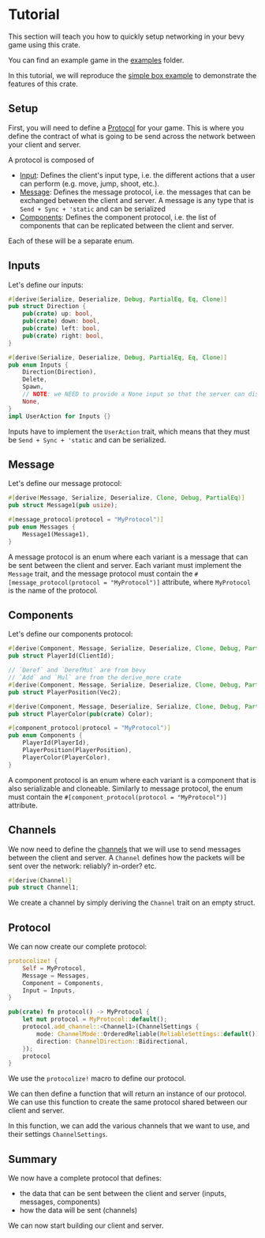 # Tutorial


This section will teach you how to quickly setup networking in your bevy game using this crate.

You can find an example game in the [examples](https://github.com/cBournhonesque/lightyear/tree/main/examples) folder.

In this tutorial, we will reproduce the [simple box example](https://github.com/cBournhonesque/lightyear/tree/main/examples/simple_box) to demonstrate the features of this crate.

## Setup

First, you will need to define a [Protocol](../concepts/protocol/title.md) for your game.
This is where you define the contract of what is going to be send across the network between your client and server.

A protocol is composed of 
- [Input](../concepts/inputs/title.md): Defines the client's input type, i.e. the different actions that a user can perform
 (e.g. move, jump, shoot, etc.). 
- [Message](../concepts/events/title.md): Defines the message protocol, i.e. the messages that can be exchanged between the client and server. A
  message is any type that is `Send + Sync + 'static` and can be serialized
- [Components](../concepts/replication/title.md): Defines the component protocol, i.e. the list of components that can be replicated between the client and server.

Each of these will be a separate enum.

## Inputs

Let's define our inputs:
```rust
#[derive(Serialize, Deserialize, Debug, PartialEq, Eq, Clone)]
pub struct Direction {
    pub(crate) up: bool,
    pub(crate) down: bool,
    pub(crate) left: bool,
    pub(crate) right: bool,
}

#[derive(Serialize, Deserialize, Debug, PartialEq, Eq, Clone)]
pub enum Inputs {
    Direction(Direction),
    Delete,
    Spawn,
    // NOTE: we NEED to provide a None input so that the server can distinguish between lost input packets and 'None' inputs
    None,
}
impl UserAction for Inputs {}
```

Inputs have to implement the `UserAction` trait, which means that they must be `Send + Sync + 'static` and can be serialized.

## Message

Let's define our message protocol:
```rust
#[derive(Message, Serialize, Deserialize, Clone, Debug, PartialEq)]
pub struct Message1(pub usize);

#[message_protocol(protocol = "MyProtocol")]
pub enum Messages {
    Message1(Message1),
}
```

A message protocol is an enum where each variant is a message that can be sent between the client and server.
Each variant must implement the `Message` trait, and the message protocol must contain the
`#[message_protocol(protocol = "MyProtocol")]` attribute, where `MyProtocol` is the name of the protocol.

## Components

Let's define our components protocol:
```rust
#[derive(Component, Message, Serialize, Deserialize, Clone, Debug, PartialEq)]
pub struct PlayerId(ClientId);

// `Deref` and `DerefMut` are from bevy
// `Add` and `Mul` are from the derive_more crate
#[derive(Component, Message, Serialize, Deserialize, Clone, Debug, PartialEq, Deref, DerefMut, Add, Mul)]
pub struct PlayerPosition(Vec2);

#[derive(Component, Message, Deserialize, Serialize, Clone, Debug, PartialEq)]
pub struct PlayerColor(pub(crate) Color);

#[component_protocol(protocol = "MyProtocol")]
pub enum Components {
    PlayerId(PlayerId),
    PlayerPosition(PlayerPosition),
    PlayerColor(PlayerColor),
}
```
A component protocol is an enum where each variant is a component that is also serializable and cloneable.
Similarly to message protocol, the enum must contain the `#[component_protocol(protocol = "MyProtocol")]` attribute.

## Channels

We now need to define the [channels](../packet/channels.md) that we will use to send messages between the client and server.
A `Channel` defines how the packets will be sent over the network: reliably? in-order? etc.
```rust
#[derive(Channel)]
pub struct Channel1;
```

We create a channel by simply deriving the `Channel` trait on an empty struct.


## Protocol

We can now create our complete protocol:
```rust
protocolize! {
    Self = MyProtocol,
    Message = Messages,
    Component = Components,
    Input = Inputs,
}

pub(crate) fn protocol() -> MyProtocol {
    let mut protocol = MyProtocol::default();
    protocol.add_channel::<Channel1>(ChannelSettings {
        mode: ChannelMode::OrderedReliable(ReliableSettings::default()),
        direction: ChannelDirection::Bidirectional,
    });
    protocol
}
```

We use the `protocolize!` macro to define our protocol.

We can then define a function that will return an instance of our protocol.
We can use this function to create the same protocol shared between our client and server.

In this function, we can add the various channels that we want to use, and their settings `ChannelSettings`.

## Summary

We now have a complete protocol that defines:
- the data that can be sent between the client and server (inputs, messages, components)
- how the data will be sent (channels)

We can now start building our client and server.
